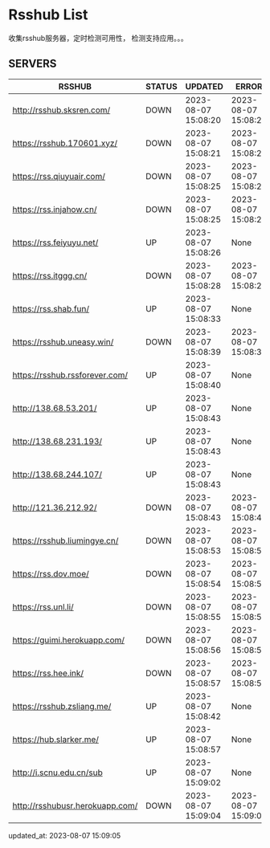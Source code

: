 # Rsshub List

收集rsshub服务器，定时检测可用性， 检测支持应用。。。


## SERVERS

|  RSSHUB   | STATUS  | UPDATED  | ERROR  | TWITTER |  
|  ----  | ----  | ----  | ----  | ---- |  
| http://rsshub.sksren.com/ | DOWN | 2023-08-07 15:08:20 | 2023-08-07 15:08:20 |  
| https://rsshub.170601.xyz/ | DOWN | 2023-08-07 15:08:21 | 2023-08-07 15:08:21 |  
| https://rss.qiuyuair.com/ | DOWN | 2023-08-07 15:08:25 | 2023-08-07 15:08:25 |  
| https://rss.injahow.cn/ | DOWN | 2023-08-07 15:08:25 | 2023-08-07 15:08:25 |  
| https://rss.feiyuyu.net/ | UP | 2023-08-07 15:08:26 | None ||  
| https://rss.itggg.cn/ | DOWN | 2023-08-07 15:08:28 | 2023-08-07 15:08:28 |  
| https://rss.shab.fun/ | UP | 2023-08-07 15:08:33 | None ||  
| https://rsshub.uneasy.win/ | DOWN | 2023-08-07 15:08:39 | 2023-08-07 15:08:39 |  
| https://rsshub.rssforever.com/ | UP | 2023-08-07 15:08:40 | None |OK|  
| http://138.68.53.201/ | UP | 2023-08-07 15:08:43 | None ||  
| http://138.68.231.193/ | UP | 2023-08-07 15:08:43 | None ||  
| http://138.68.244.107/ | UP | 2023-08-07 15:08:43 | None ||  
| http://121.36.212.92/ | DOWN | 2023-08-07 15:08:43 | 2023-08-07 15:08:43 |  
| https://rsshub.liumingye.cn/ | DOWN | 2023-08-07 15:08:53 | 2023-08-07 15:08:53 |  
| https://rss.dov.moe/ | DOWN | 2023-08-07 15:08:54 | 2023-08-07 15:08:54 |  
| https://rss.unl.li/ | DOWN | 2023-08-07 15:08:55 | 2023-08-07 15:08:55 |  
| https://guimi.herokuapp.com/ | DOWN | 2023-08-07 15:08:56 | 2023-08-07 15:08:56 |  
| https://rss.hee.ink/ | DOWN | 2023-08-07 15:08:57 | 2023-08-07 15:08:57 |  
| https://rsshub.zsliang.me/ | UP | 2023-08-07 15:08:42 | None |OK|  
| https://hub.slarker.me/ | UP | 2023-08-07 15:08:57 | None |OK|  
| http://i.scnu.edu.cn/sub | UP | 2023-08-07 15:09:02 | None ||  
| http://rsshubusr.herokuapp.com/ | DOWN | 2023-08-07 15:09:04 | 2023-08-07 15:09:04 |  
  

updated_at: 2023-08-07 15:09:05  
